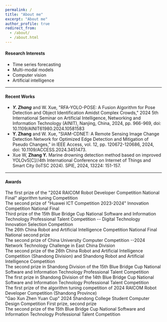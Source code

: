 ```yaml
---
permalink: /
title: "About me"
excerpt: "About me"
author_profile: true
redirect_from: 
  - /about/
  - /about.html
---
```


#### **Research Interests**
  - Time series forecasting
  - Multi-modal models
  - Computer vision
  - Artificial intelligence

---
#### **Recent Works**
  - ***Y. Zhang*** and W. Xue, "RFA-YOLO-POSE: A Fusion Algorithm for Pose Detection and Object Identification Amidst Complex Crowds," 2024 5th International Seminar on Artificial Intelligence, Networking and Information Technology (AINIT), Nanjing, China, 2024, pp. 966-969, doi: 10.1109/AINIT61980.2024.10581583
  - **Y. Zhang** and W. Xue, "SIAM-CDNET: A Remote Sensing Image Change Detection Network for Optimized Edge Detection and Mitigation of Pseudo Changes," in IEEE Access, vol. 12, pp. 120672-120686, 2024, doi: 10.1109/ACCESS.2024.3451473.
  - Xue W, **Zhang Y.** Marine drowning detection method based on improved YOLOv5[C]//4th International Conference on Internet of Things and Smart City (IoTSC 2024). SPIE, 2024, 13224: 151-157.

---
#### **Awards**
  The first prize of the "2024 RAICOM Robot Developer Competition National Final" algorithm tuning Competition \
  The second prize of "Huawei ICT Competition 2023-2024" Innovation Competition National Final \
  Third prize of the 15th Blue Bridge Cup National Software and Information Technology Professional Talent Competition -- Digital Technology Innovation Selection Competition \
  The 26th China Robot and Artificial Intelligence Competition National Final National second prize \
  The second prize of China University Computer Competition --2024 Network Technology Challenge in East China Division \
  The second prize of the 26th China Robot and Artificial Intelligence Competition (Shandong Division) and Shandong Robot and Artificial Intelligence Competition \
  The second prize in Shandong Division of the 15th Blue Bridge Cup National Software and Information Technology Professional Talent Competition \
  The first prize in Shandong Division of the 14th Blue Bridge Cup National Software and Information Technology Professional Talent Competition \
  The first prize of the algorithm tuning competition of 2024 RAICOM Robot Developer Competition (Shandong Province) \
  "Gao Xun Zhen Yuan Cup" 2024 Shandong College Student Computer Design Competition First prize, second prize \
  The second prize of the 15th Blue Bridge Cup National Software and Information Technology Professional Talent Competition 
